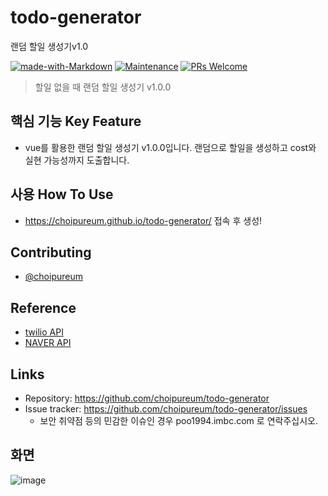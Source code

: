 # todo-generator
랜덤 할일 생성기v1.0

[![made-with-Markdown](https://img.shields.io/badge/Made%20with-Markdown-1f425f.svg)](http://commonmark.org)
[![Maintenance](https://img.shields.io/badge/Maintained%3F-yes-green.svg)](https://github.com/choipureum/todo-generator) 
[![PRs Welcome](https://img.shields.io/badge/PRs-welcome-brightgreen.svg?style=flat-square)](http://makeapullrequest.com)
> 할일 없을 때 랜덤 할일 생성기 v1.0.0

## 핵심 기능  Key Feature
- vue를 활용한 랜덤 할일 생성기 v1.0.0입니다. 랜덤으로 할일을 생성하고 cost와 실현 가능성까지 도출합니다.

## 사용 How To Use
  
- https://choipureum.github.io/todo-generator/ 접속 후 생성!

## Contributing
- [@choipureum](https://github.com/choipureum)

## Reference

- [twilio API](http://www.boredapi.com/api/activity/)
- [NAVER API](https://developers.naver.com/apps/#/myapps/cNe5P6_kfag5VUKmquv0/overview)

## Links
- Repository: https://github.com/choipureum/todo-generator
- Issue tracker: https://github.com/choipureum/todo-generator/issues
  - 보안 취약점 등의 민감한 이슈인 경우 poo1994.imbc.com 로 연락주십시오. 

## 화면

![image](https://user-images.githubusercontent.com/55127127/113792165-38d4a480-9780-11eb-88f3-b33faaa8d528.png)

